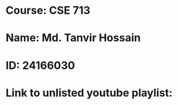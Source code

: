 # Course: CSE 713

# Name: Md. Tanvir Hossain
# ID: 24166030

# Link to unlisted youtube playlist: 
